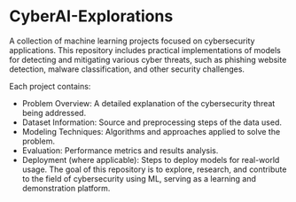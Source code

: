 # CyberAI-Explorations
A collection of machine learning projects focused on cybersecurity applications. This repository includes practical implementations of models for detecting and mitigating various cyber threats, such as phishing website detection, malware classification, and other security challenges.

Each project contains:
* Problem Overview: A detailed explanation of the cybersecurity threat being addressed.
* Dataset Information: Source and preprocessing steps of the data used.
* Modeling Techniques: Algorithms and approaches applied to solve the problem.
* Evaluation: Performance metrics and results analysis.
* Deployment (where applicable): Steps to deploy models for real-world usage.
The goal of this repository is to explore, research, and contribute to the field of cybersecurity using ML, serving as a learning and demonstration platform.
